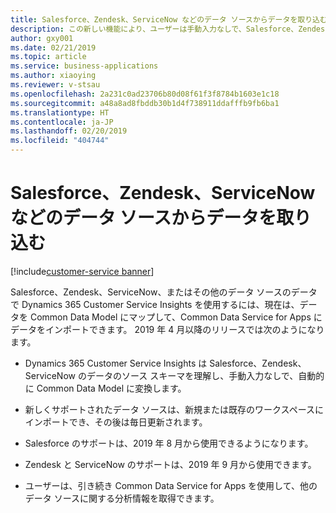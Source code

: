 ```yaml
---
title: Salesforce、Zendesk、ServiceNow などのデータ ソースからデータを取り込む
description: この新しい機能により、ユーザーは手動入力なしで、Salesforce、Zendesk、ServiceNow から新規または既存のワークスペースにサポート データをインポートできます。
author: gxy001
ms.date: 02/21/2019
ms.topic: article
ms.service: business-applications
ms.author: xiaoying
ms.reviewer: v-stsau
ms.openlocfilehash: 2a231c0ad23706b80d08f61f3f8784b1603e1c18
ms.sourcegitcommit: a48a8ad8fbddb30b1d4f738911ddafffb9fb6ba1
ms.translationtype: HT
ms.contentlocale: ja-JP
ms.lasthandoff: 02/20/2019
ms.locfileid: "404744"
---
```

# <a name="bring-your-data-from-salesforce-zendesk-servicenow-or-other-data-sources"></a>Salesforce、Zendesk、ServiceNow などのデータ ソースからデータを取り込む
[!include[customer-service banner](../../../includes/customer-service.md)]


Salesforce、Zendesk、ServiceNow、またはその他のデータ ソースのデータで Dynamics 365 Customer Service Insights を使用するには、現在は、データを Common Data Model にマップして、Common Data Service for Apps にデータをインポートできます。 2019 年 4 月以降のリリースでは次のようになります。

- Dynamics 365 Customer Service Insights は Salesforce、Zendesk、ServiceNow のデータのソース スキーマを理解し、手動入力なしで、自動的に Common Data Model に変換します。

- 新しくサポートされたデータ ソースは、新規または既存のワークスペースにインポートでき、その後は毎日更新されます。

- Salesforce のサポートは、2019 年 8 月から使用できるようになります。

- Zendesk と ServiceNow のサポートは、2019 年 9 月から使用できます。

- ユーザーは、引き続き Common Data Service for Apps を使用して、他のデータ ソースに関する分析情報を取得できます。
